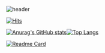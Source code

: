 <!--
**gray-kim/gray-kim** is a ✨ _special_ ✨ repository because its `README.md` (this file) appears on your GitHub profile.

Here are some ideas to get you started:

- 🔭 I’m currently working on ...
- 🌱 I’m currently learning ...
- 👯 I’m looking to collaborate on ...
- 🤔 I’m looking for help with ...
- 💬 Ask me about ...
- 📫 How to reach me: ...
- 😄 Pronouns: ...
- ⚡ Fun fact: ...
-->
![header](https://capsule-render.vercel.app/api?type=waving&color=auto&height=300&section=header&text=gray-kim&animation=fadeIn&fontAlignY=30&desc=web%20developer%20gray-kim's%20profile😄&fontSize=90&descAlignY=51&descAlign=62)

[![Hits](https://hits.seeyoufarm.com/api/count/incr/badge.svg?url=https%3A%2F%2Fgithub.com%2Fgray-kim%2Fhit-counter&count_bg=%238FBE6A&title_bg=%239C9C9C&icon=&icon_color=%23E7E7E7&title=hits&edge_flat=false)](https://hits.seeyoufarm.com)

[![Anurag's GitHub stats](https://github-readme-stats.vercel.app/api?username=gray-kim&count_private=true&show_icons=true&theme=dracula)](https://github.com/anuraghazra/github-readme-stats)[![Top Langs](https://github-readme-stats.vercel.app/api/top-langs/?username=gray-kim&layout=compact&theme=dracula)](https://github.com/anuraghazra/github-readme-stats)

[![Readme Card](https://github-readme-stats.vercel.app/api/pin/?username=gray-kim&repo=kakao-clone-2.0&theme=dracula)](https://github.com/anuraghazra/github-readme-stats)

